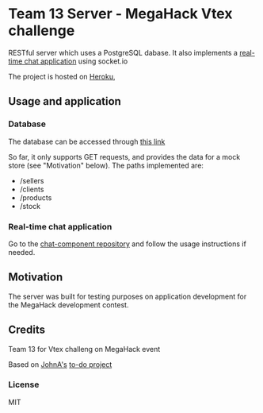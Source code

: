 # Team 13 Server - MegaHack Vtex challenge

RESTful server which uses a PostgreSQL dabase.
It also implements a
[real-time chat application](https://github.com/gabrielkf/chat-component)
using socket.io

The project is hosted on [Heroku](https://team13server.herokuapp.com/),

## Usage and application

### Database

The database can be accessed through [this link](https://team13server.herokuapp.com/)

So far, it only supports GET requests, and provides the
data for a mock store (see "Motivation" below). The
paths implemented are:

- /sellers
- /clients
- /products
- /stock

### Real-time chat application

Go to the [chat-component repository](https://github.com/gabrielkf/chat-component)
and follow the usage instructions if needed.

## Motivation

The server was built for testing purposes on application
development for the MegaHack development contest.

## Credits

Team 13 for Vtex challeng on MegaHack event

Based on [JohnA's](https://github.com/johnazre)
[to-do project](https://github.com/johnazre/deploy-to-heroku-express-knex)

### License

MIT
